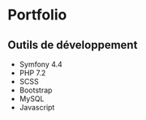 # Portfolio

## Outils de développement
* Symfony 4.4
* PHP 7.2
* SCSS
* Bootstrap
* MySQL
* Javascript

